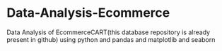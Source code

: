 # Data-Analysis-Ecommerce
Data Analysis of EcommerceCART(this database repository is already present in github) using python and pandas and matplotlib and seaborn
